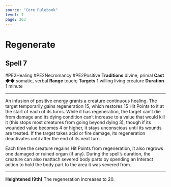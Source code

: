 ```yaml
---
source: "Core Rulebook"
level: 7
page: 363
---
```


# Regenerate
## Spell 7
#PE2Healing #PE2Necromancy #PE2Positive 
**Traditions** divine, primal
**Cast** ◆◆ somatic, verbal
**Range** touch; **Targets** 1 willing living creature
**Duration** 1 minute

-----
An infusion of positive energy grants a creature continuous healing. The target temporarily gains regeneration 15, which restores 15 Hit Points to it at the start of each of its turns. While it has regeneration, the target can’t die from damage and its dying condition can’t increase to a value that would kill it (this stops most creatures from going beyond dying 3), though if its wounded value becomes 4 or higher, it stays unconscious until its wounds are treated. If the target takes acid or fire damage, its regeneration deactivates until after the end of its next turn.

Each time the creature regains Hit Points from regeneration, it also regrows one damaged or ruined organ (if any). During the spell’s duration, the creature can also reattach severed body parts by spending an Interact action to hold the body part to the area it was severed from.  

---
**Heightened (9th)** The regeneration increases to 20.